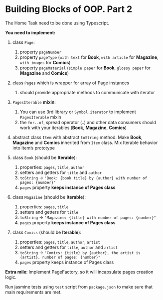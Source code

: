 # Building Blocks of OOP. Part 2

The Home Task need to be done using Typescript.

**You need to implement:**
1.	class `Page`:
    1.	property `pageNumber`
    2.	property `pageType` (`with text` for **Book**, `with article` for **Magazine**, `with images` for **Comics**)
    3.	property `pageMaterial` (`simple paper` for **Book**, `glossy paper` for **Magazine** and **Comics**)

2.	class `Pages` which is wrapper for array of Page instances
    1.	should provide appropriate methods to communicate with iterator

3.	`PagesIterable` **mixin**:
    1.	You can use 3rd library or `Symbol.iterator` to implement `PagesIterable` mixin
    2.	the `for..of`, spread operator (`…`) and other data consumers should work with your iterables (**Book**, **Magazine**, **Comics**)

4.	abstract class `Item` with abstract `toString` method. Make **Book**, **Magazine** and **Comics** inherited from `Item` class. Mix Iterable behavior into Item’s prototype 

5.	class `Book` (should be **Iterable**):
    1.	properties: `pages`, `title`, `author`
    2.	setters and getters for `title` and `author`
    3.	`toString` -> `"Book: {book title} by {author} with number of pages: {number}"`
    4.	`pages` property **keeps instance of Pages class**

6.	class `Magazine` (should be **Iterable**):
    1.	properties: `pages`, `title`
    2.	setters and getters for `title`
    3.	`toString` -> `"Magazine: {title} with number of pages: {number}"`
    4.	`pages` property **keeps instance of Pages class**

7.	class `Comics` (should be **Iterable**): 
    1.	properties: `pages`, `title`, `author`, `artist`
    2.	setters and getters for `title`, `author` and `artist`
    3.	`toString` -> `"Comics: {title} by {author}, the artist is {artist}, number of pages: {number}"`
    4.	`pages` property keeps instance of Pages class

**Extra mile**:
Implement PageFactory, so it will incapsulate pages creation logic.

Run jasmine tests using `test` script from `package.json` to make sure that main requirements are met.
